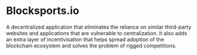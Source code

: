 # Blocksports.io

A decentralized application that eliminates the reliance on similar third-party websites and applications that are vulnerable to centralization. It also adds an extra layer of incentivisation that helps spread adoption of the blockchain ecosystem and solves the problem of rigged competitions.
